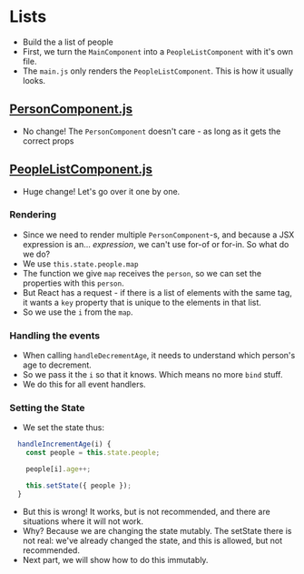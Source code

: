 # Lists

* Build the a list of people
* First, we turn the  `MainComponent` into a `PeopleListComponent` with it's own file.
* The `main.js` only renders the `PeopleListComponent`. This is how it usually looks.


## [PersonComponent.js](PersonComponent.js)

* No change! The `PersonComponent` doesn't care - as long as it gets the correct props

## [PeopleListComponent.js](PeopleListComponent.js)

* Huge change! Let's go over it one by one.

### Rendering

* Since we need to render multiple `PersonComponent`-s, and because a JSX
  expression is an... _expression_, we can't use for-of or for-in. So what do we do?
* We use `this.state.people.map`
* The function we give `map` receives the `person`, so we can set the properties
  with this `person`.
* But React has a request - if there is a list of elements with the same tag,
  it wants a `key` property that is unique to the elements in that list.
* So we use the `i` from the `map`.

### Handling the events

* When calling `handleDecrementAge`, it needs to understand which
  person's age to decrement.
* So we pass it the `i` so that it knows. Which means no more `bind` stuff.
* We do this for all event handlers.

### Setting the State

* We set the state thus:

```js
  handleIncrementAge(i) {
    const people = this.state.people;

    people[i].age++;

    this.setState({ people });
  }
```

* But this is wrong! It works, but is not recommended, and there
  are situations where it will not work.
* Why? Because we are changing the state mutably. The setState there is not real:
  we've already changed the state, and this is allowed, but not recommended.
* Next part, we will show how to do this immutably.
